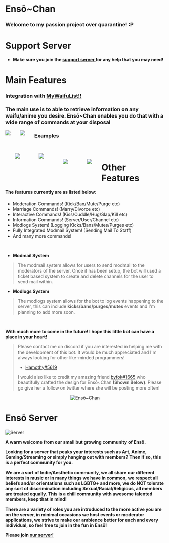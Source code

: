 # Ensō~Chan

<h3> Welcome to my passion project over quarantine! :P </h3>

# Support Server

- <b> Make sure you join the <a href="https://discord.gg/SZ5nexg">support server </a> for any help that you may need! </b>

# Main Features

<h3> Integration with <a href="https://mywaifulist.moe/dash">MyWaifuList!! </a> </h3>

<h3> The main use is to able to retrieve information on any waifu/anime you desire. 
Ensō~Chan enables you do that with a wide range of commands at your disposal </h3>

<img style="float: left; padding-right: 30px" src="https://media.discordapp.net/attachments/721449922838134876/748603338194550804/unknown.png">
<img style="float: left; padding-right: 30px" src="https://media.discordapp.net/attachments/721449922838134876/748602416395452466/unknown.png"> 

<h3> Examples </h3>
<img style="float: left; padding: 30px" src="https://media.discordapp.net/attachments/721449922838134876/748604101729845458/unknown.png"> 
<img style="float: left; padding: 30px" src="https://media.discordapp.net/attachments/721449922838134876/748605084836823110/unknown.png"> 
<br>
<img style="float: left; padding: 30px" src="https://media.discordapp.net/attachments/721449922838134876/748605740855459972/unknown.png">
<img style="float: left; padding: 30px" src="https://media.discordapp.net/attachments/721449922838134876/748606321057726566/unknown.png">  

# Other Features

<h4> The features currently are as listed below: </h4>
<ul>
	<li>Moderation Commands! (Kick/Ban/Mute/Purge etc)</li>
	<li>Marriage Commands! (Marry/Divorce etc)</li>
	<li>Interactive Commands! (Kiss/Cuddle/Hug/Slap/Kill etc)</li>
	<li>Information Commands! (Server/User/Channel etc)</li>
    <li>Modlogs System! (Logging Kicks/Bans/Mutes/Purges etc)</li>
  	<li>Fully Integrated Modmail System! (Sending Mail To Staff)</li>
  	<li>And many more commands!</li>
</ul>

<br>

- <b> Modmail System </b>
> The modmail system allows for users to send modmail to the moderators of the server. 
> Once it has been setup, the bot will used a ticket based system to create and delete channels 
> for the user to send mail within.
- <b> Modlogs System </b>
> The modlogs system allows for the bot to log events happening to the server, this can include 
> <b> kicks/bans/purges/mutes </b> events and I'm planning to add more soon.

<br>

<p> <b> With much more to come in the future! I hope this little bot can have a place in your heart! </b> </p>

> Please contact me on discord if you are interested in helping me with the development of this bot.
> It would be much appreciated and I'm always looking for other like-minded programmers! 
> - [Hamothy#5619](https://discord.bio/p/hammy)
>
> I would also like to credit my amazing friend [byfok#1665](https://twitter.com/byfok) who beautifully 
> crafted the design for Ensō~Chan **(Shown Below)**. Please go give her a follow on twitter where she will be posting more often!

<p align="center">
  <img src="https://media.discordapp.net/attachments/683490529862090814/734900981854109827/Enso_reworked.png?width=225&height=450" alt="Ensō~Chan">
</p>

# Ensō Server 

<p align="left">
  <img src="https://media.discordapp.net/attachments/683490529862090814/729814673502765184/image.gif?width=300&height=315" alt="Server">
</p>

<b> <p> 
A warm welcome from our small but growing community of Ensō. 

Looking for a server that peaks your interests such as Art, Anime, Gaming/Streaming or simply hanging out with members? Then if so, this is a perfect community for you.

We are a sort of Indie/Aesthetic community, we all share our different interests in music or in many things we have in common, 
we respect all beliefs and/or orientations such as LGBTQ+ and more, 
we do NOT tolerate any sort of discrimination including Sexual/Racial/Religious, all members are treated equally. 
This is a chill community with awesome talented members, keep that in mind!

There are a variety of roles you are introduced to the more active you are on the server, in minimal occasions we host events or moderator applications, we strive to make our ambience better for each and every individual, so feel free to join in the fun in Ensō! 

Please join <a href="https://discord.gg/yBd8Esz"> our server! </a>
</p> </b>
